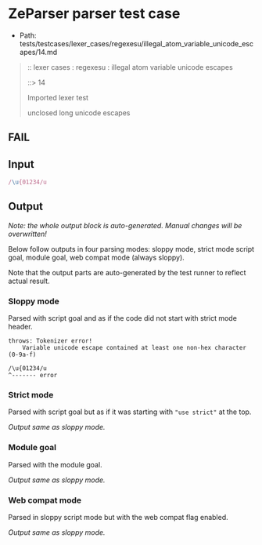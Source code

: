 # ZeParser parser test case

- Path: tests/testcases/lexer_cases/regexesu/illegal_atom_variable_unicode_escapes/14.md

> :: lexer cases : regexesu : illegal atom variable unicode escapes
>
> ::> 14
>
> Imported lexer test
>
> unclosed long unicode escapes

## FAIL

## Input

`````js
/\u{01234/u
`````

## Output

_Note: the whole output block is auto-generated. Manual changes will be overwritten!_

Below follow outputs in four parsing modes: sloppy mode, strict mode script goal, module goal, web compat mode (always sloppy).

Note that the output parts are auto-generated by the test runner to reflect actual result.

### Sloppy mode

Parsed with script goal and as if the code did not start with strict mode header.

`````
throws: Tokenizer error!
    Variable unicode escape contained at least one non-hex character (0-9a-f)

/\u{01234/u
^------- error
`````

### Strict mode

Parsed with script goal but as if it was starting with `"use strict"` at the top.

_Output same as sloppy mode._

### Module goal

Parsed with the module goal.

_Output same as sloppy mode._

### Web compat mode

Parsed in sloppy script mode but with the web compat flag enabled.

_Output same as sloppy mode._

